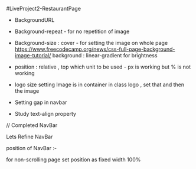 #LiveProject2-RestaurantPage

- BackgroundURL
- Background-repeat - for no repetition of image
- Background-size : cover - for setting the image on whole page
  https://www.freecodecamp.org/news/css-full-page-background-image-tutorial/
  background : linear-gradient for
  brightness

- position : relative , top
  which unit to be used - px is working
  but % is not working

- logo size setting
  Image is in container in class logo , set that and then the image

- Setting gap in navbar

- Study text-align property

// Completed NavBar

Lets Refine NavBar

position of NavBar :-

for non-scrolling page
set position as fixed
width 100%
